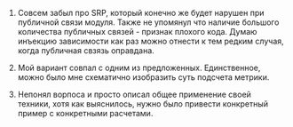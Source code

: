 1. Совсем забыл про SRP, который конечно же будет нарушен при публичной связи модуля. Также не упомянул что наличие большого количества публичных связей - признак плохого кода. Думаю инъекцию зависимости как раз можно отнести к тем редким случая, когда публичная свзязь оправдана.

2. Мой вариант совпал с одним из предложенных. Единственное, можно было мне схематично изобразить суть подсчета метрики.

3. Непонял ворпоса и просто описал общее применение своей техники, хотя как выяснилось, нужно было привести конкретный пример с конкретными расчетами.
